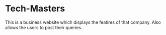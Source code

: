 # Tech-Masters
This is a business website which displays the featires of that company. Also allows the users to post their queries.
